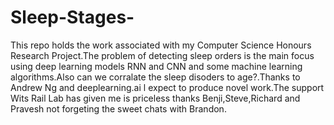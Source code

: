 # Sleep-Stages-
This repo holds the work associated with my Computer Science Honours Research Project.The problem of detecting sleep orders is the main focus using deep learning models RNN and CNN and some machine learning algorithms.Also can we corralate the sleep disoders to age?.Thanks to Andrew Ng and deeplearning.ai l expect to produce novel work.The support Wits Rail Lab has given me is priceless thanks Benji,Steve,Richard and Pravesh not forgeting the sweet chats with Brandon.
